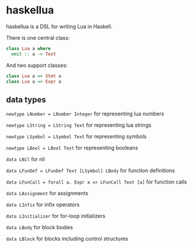 # haskellua

haskellua is a DSL for writing Lua in Haskell.

There is one central class:

```haskell
class Lua a where
  emit :: a -> Text
```

And two support classes:
```haskell
class Lua a => Stmt a
class Lua a => Expr a
```

## data types

```newtype LNumber = LNumber Integer``` for representing lua numbers

```newtype LString = LString Text``` for representing lua strings

```newtype LSymbol = LSymbol Text``` for representing symbols

```newtype LBool = LBool Text``` for representing booleans

```data LNil``` for nil

```data LFunDef = LFunDef Text [LSymbol] LBody``` for function definitions

```data LFunCall = forall a. Expr a => LFunCall Text [a]``` for function calls

```data LAssignment``` for assignments

```data LInfix``` for infix operators

```data LInitializer``` for for-loop initializers

```data LBody``` for block bodies

```data LBlock``` for blocks including control structures

